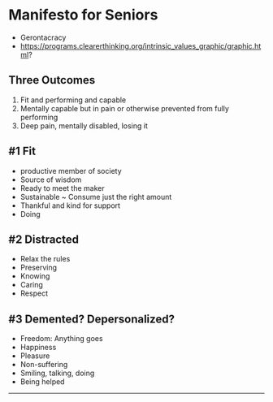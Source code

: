 # Manifesto for Seniors

* Gerontacracy
* https://programs.clearerthinking.org/intrinsic_values_graphic/graphic.html?

## Three Outcomes

1. Fit and performing and capable
2. Mentally capable but in pain or otherwise prevented from fully performing
3. Deep pain, mentally disabled, losing it


## #1 Fit

* productive member of society
* Source of wisdom
* Ready to meet the maker
* Sustainable ~ Consume just the right amount
* Thankful and kind for support
* Doing

## #2 Distracted

* Relax the rules
* Preserving
* Knowing
* Caring
* Respect


## #3 Demented? Depersonalized?

* Freedom: Anything goes
* Happiness
* Pleasure
* Non-suffering
* Smiling, talking, doing
* Being helped


***
